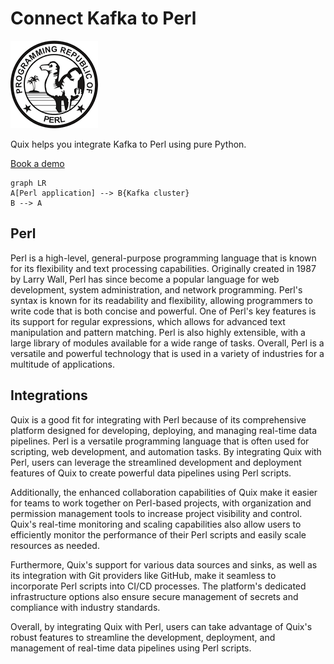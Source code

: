 # Connect Kafka to Perl

![](./images/logo_1.jpg)

Quix helps you integrate Kafka to Perl using pure Python.

<div>
<a class="md-button md-button--primary" href="https://share.hsforms.com/1iW0TmZzKQMChk0lxd_tGiw4yjw2?__hstc=175542013.2303933fbd746c0ac86d9ccbe9bc9100.1728383268831.1729603416735.1729620918855.31&__hssc=175542013.1.1729620918855&__hsfp=2132701734" target="_blank" style="margin-right:.5rem;">Book a demo</a>
<br/>
</div>

```mermaid
graph LR
A[Perl application] --> B{Kafka cluster}
B --> A
```

## Perl

Perl is a high-level, general-purpose programming language that is known for its flexibility and text processing capabilities. Originally created in 1987 by Larry Wall, Perl has since become a popular language for web development, system administration, and network programming. Perl's syntax is known for its readability and flexibility, allowing programmers to write code that is both concise and powerful. One of Perl's key features is its support for regular expressions, which allows for advanced text manipulation and pattern matching. Perl is also highly extensible, with a large library of modules available for a wide range of tasks. Overall, Perl is a versatile and powerful technology that is used in a variety of industries for a multitude of applications.

## Integrations

Quix is a good fit for integrating with Perl because of its comprehensive platform designed for developing, deploying, and managing real-time data pipelines. Perl is a versatile programming language that is often used for scripting, web development, and automation tasks. By integrating Quix with Perl, users can leverage the streamlined development and deployment features of Quix to create powerful data pipelines using Perl scripts.

Additionally, the enhanced collaboration capabilities of Quix make it easier for teams to work together on Perl-based projects, with organization and permission management tools to increase project visibility and control. Quix's real-time monitoring and scaling capabilities also allow users to efficiently monitor the performance of their Perl scripts and easily scale resources as needed.

Furthermore, Quix's support for various data sources and sinks, as well as its integration with Git providers like GitHub, make it seamless to incorporate Perl scripts into CI/CD processes. The platform's dedicated infrastructure options also ensure secure management of secrets and compliance with industry standards.

Overall, by integrating Quix with Perl, users can take advantage of Quix's robust features to streamline the development, deployment, and management of real-time data pipelines using Perl scripts.

